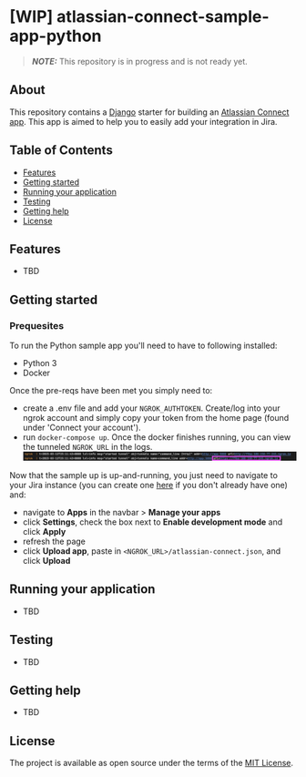 # [WIP] atlassian-connect-sample-app-python

> **_NOTE:_**  This repository is in progress and is not ready yet.

## About
This repository contains a [Django](https://www.djangoproject.com/start/) starter for building an [Atlassian Connect app](https://developer.atlassian.com/cloud/jira/platform/getting-started-with-connect/).
This app is aimed to help you to easily add your integration in Jira.

## Table of Contents
- [Features](#features)
- [Getting started](#getting-started)
- [Running your application](#running-your-application)
- [Testing](#testing)
- [Getting help](#getting-help)
- [License](#license)

## Features
- TBD

## Getting started
### Prequesites
To run the Python sample app you'll need to have to following installed:
- Python 3
- Docker

Once the pre-reqs have been met you simply need to:
- create a .env file and add your `NGROK_AUTHTOKEN`. Create/log into your ngrok account and simply copy your token from the home page (found under 'Connect your account').
- run `docker-compose up`. Once the docker finishes running, you can view the tunneled `NGROK_URL` in the logs.
![NGROK_URL in logs](static/images/tunnel-output.png)

Now that the sample up is up-and-running, you just need to navigate to your Jira instance (you can create one [here](https://www.atlassian.com/try/cloud/signup?product=confluence.ondemand,jira-software.ondemand,jira-servicedesk.ondemand,jira-core.ondemand&developer=true) if you don't already have one)
and:
- navigate to **Apps** in the navbar > **Manage your apps**
- click **Settings**, check the box next to **Enable development mode** and click **Apply**
- refresh the page
- click **Upload app**, paste in `<NGROK_URL>/atlassian-connect.json`, and click **Upload**

## Running your application
- TBD

## Testing
- TBD

## Getting help
- TBD

## License
The project is available as open source under the terms of the [MIT License](./LICENSE).
